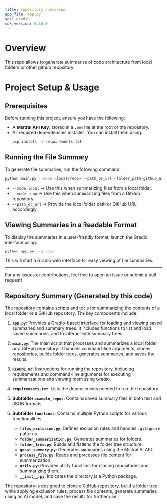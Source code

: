 ```yaml
---
title: repository_summarium
app_file: app.py
sdk: gradio
sdk_version: 5.16.0
---
```

# Overview

This repo allows to generate summaries of code architecture from local folders or other github repository. 

# Project Setup & Usage

## Prerequisites
Before running this project, ensure you have the following:
- A **Mistral API Key**, stored in a `.env` file at the root of the repository.
- All required dependencies installed. You can install them using:
  ```bash
  pip install -r requirements.txt
  ```

## Running the File Summary
To generate file summaries, run the following command:
```bash
python main.py --mode <local|repo> --path_or_url <folder_path|github_url>
```
- `--mode local`  → Use this when summarizing files from a local folder.
- `--mode repo`   → Use this when summarizing files from a GitHub repository.
- `--path_or_url` → Provide the local folder path or GitHub URL accordingly.

## Viewing Summaries in a Readable Format
To display the summaries in a user-friendly format, launch the Gradio interface using:
```bash
python app.py --gradio
```
This will start a Gradio web interface for easy viewing of file summaries.

---

For any issues or contributions, feel free to open an issue or submit a pull request!

## Repository Summary (Generated by this code)

The repository contains scripts and tools for summarizing the contents of a local folder or a GitHub repository. The key components include:

1. **`app.py`**: Provides a Gradio-based interface for loading and viewing saved summaries and summary trees. It includes functions to list and load saved summaries, and to interact with summary trees.

2. **`main.py`**: The main script that processes and summarizes a local folder or a GitHub repository. It handles command-line arguments, clones repositories, builds folder trees, generates summaries, and saves the results.

3. **`README.md`**: Instructions for running the repository, including requirements and command-line arguments for executing summarizations and viewing them using Gradio.

4. **`requirements.txt`**: Lists the dependencies needed to run the repository.

5. **Subfolder `example_repos`**: Contains saved summary files in both text and JSON formats.

6. **Subfolder `functions`**: Contains multiple Python scripts for various functionalities:
   - **`files_exclusion.py`**: Defines exclusion rules and handles `.gitignore` patterns.
   - **`folder_summarization.py`**: Generates summaries for folders.
   - **`folder_tree.py`**: Builds and flattens the folder tree structure.
   - **`genai_summary.py`**: Generates summaries using the Mistral AI API.
   - **`process_file.py`**: Reads and processes file content for summarization.
   - **`utils.py`**: Provides utility functions for cloning repositories and summarizing them.
   - **`__init__.py`**: Indicates the directory is a Python package.

The repository is designed to clone a GitHub repository, build a folder tree while applying exclusion rules, process file contents, generate summaries using an AI model, and save the results for further use.